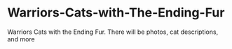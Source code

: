 # Warriors-Cats-with-The-Ending-Fur
Warriors Cats with the Ending Fur. There will be photos, cat descriptions, and more
